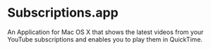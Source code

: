 Subscriptions.app
=================

An Application for Mac OS X that shows the latest videos from your YouTube subscriptions and enables you to play them in QuickTime.